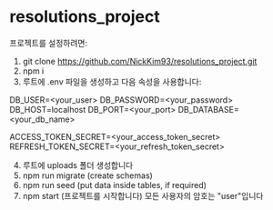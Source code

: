 # resolutions_project
프로젝트를 설정하려면:
1) git clone https://github.com/NickKim93/resolutions_project.git
2) npm i
3) 루트에 .env 파일을 생성하고 다음 속성을 사용합니다:

<!-- Setup for PostgreSQL:  -->
DB_USER=<your_user>
DB_PASSWORD=<your_password>
DB_HOST=localhost
DB_PORT=<your_port>
DB_DATABASE=<your_db_name>

<!-- Setup for JWT (you can change the values if needed) -->
<!-- you can generate token secrets by using following commands in node command line ( to enter node terminal:  type "node" in terminal and press Enter): 
require('crypto').randomBytes(64).toString('hex'); -->
ACCESS_TOKEN_SECRET=<your_access_token_secret>
REFRESH_TOKEN_SECRET=<your_refresh_token_secret>

4) 루트에 uploads 폴더 생성합니다
5) npm run migrate (create schemas)
6) npm run seed (put data inside tables, if required)
7) npm start (프로젝트를 시작합니다) 
   모든 사용자의 암호는 "user"입니다
